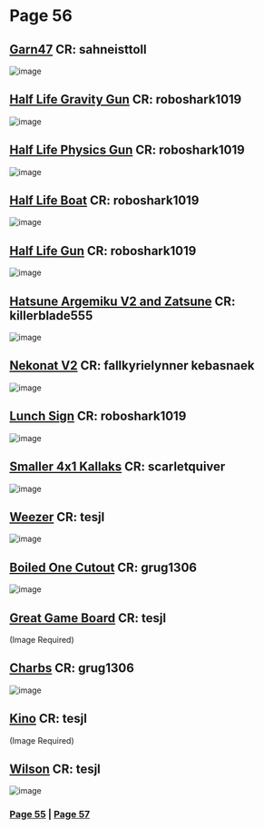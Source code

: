 # Page 56

## [Garn47](https://github.com/madrod228/voicesoftheprinter/raw/main/The%20Archive/Page%20056/Garn47.7z) CR: sahneisttoll
![image](https://github.com/madrod228/voicesoftheprinter/assets/9602000/ba4ed8d6-b62d-4692-86bd-9271f6aa4b77)
## [Half Life Gravity Gun](https://github.com/madrod228/voicesoftheprinter/raw/main/The%20Archive/Page%20056/GravityGun.7z) CR: roboshark1019
![image](https://github.com/madrod228/voicesoftheprinter/assets/9602000/042891cc-efcf-4a39-a3fd-2069b1cc6742)
## [Half Life Physics Gun](https://github.com/madrod228/voicesoftheprinter/raw/main/The%20Archive/Page%20056/physics_Gun.7z) CR: roboshark1019
![image](https://github.com/madrod228/voicesoftheprinter/assets/9602000/bfb20665-1694-45a5-aab4-77a1c954d7ef)
## [Half Life Boat](https://github.com/madrod228/voicesoftheprinter/raw/main/The%20Archive/Page%20056/HalfLife_Boat.7z) CR: roboshark1019
![image](https://github.com/madrod228/voicesoftheprinter/assets/9602000/8384d14f-3fa9-4e3d-9731-656d73dd112b)
## [Half Life Gun](https://github.com/madrod228/voicesoftheprinter/raw/main/The%20Archive/Page%20056/Halflife_Gun.7z) CR: roboshark1019
![image](https://github.com/madrod228/voicesoftheprinter/assets/9602000/a27d7089-a6eb-4e10-9c3f-5f64e05b5f8a)
## [Hatsune Argemiku V2 and Zatsune](https://github.com/madrod228/voicesoftheprinter/raw/main/The%20Archive/Page%20056/Hatsune_and_Zatsune_Argemiku.7z) CR: killerblade555
![image](https://github.com/madrod228/voicesoftheprinter/assets/9602000/61c9bea7-b981-4e52-9930-e4de27c5ce84)
## [Nekonat V2](https://github.com/madrod228/voicesoftheprinter/raw/main/The%20Archive/Page%20056/NekonatV2.7z) CR: fallkyrielynner kebasnaek
![image](https://github.com/madrod228/voicesoftheprinter/assets/9602000/444b9386-b2be-4812-a65c-99e4b5f70200)
## [Lunch Sign](https://github.com/madrod228/voicesoftheprinter/raw/main/The%20Archive/Page%20056/OPEN.7z) CR: roboshark1019
![image](https://github.com/madrod228/voicesoftheprinter/assets/9602000/4b415258-ef25-4079-b80c-376b491b0a41)
## [Smaller 4x1 Kallaks](https://github.com/madrod228/voicesoftheprinter/raw/main/The%20Archive/Page%20056/Scar_4x1_Kallaks.7z) CR: scarletquiver
![image](https://github.com/madrod228/voicesoftheprinter/assets/9602000/de46251c-ddac-4229-a049-dd3c6ce73286)
## [Weezer](https://github.com/madrod228/voicesoftheprinter/raw/main/The%20Archive/Page%20056/Weezer.7z) CR: tesjl
![image](https://github.com/madrod228/voicesoftheprinter/assets/9602000/53937687-934e-4af5-b29b-4b5347393e53)
## [Boiled One Cutout](https://github.com/madrod228/voicesoftheprinter/raw/main/The%20Archive/Page%20056/boiledOneCutout.7z) CR: grug1306
![image](https://github.com/madrod228/voicesoftheprinter/assets/9602000/3e959eb1-9fee-4b27-977e-08d787920612)
## [Great Game Board](https://github.com/madrod228/voicesoftheprinter/raw/main/The%20Archive/Page%20056/greatgameboard.7z) CR: tesjl
(Image Required)
## [Charbs](https://github.com/madrod228/voicesoftheprinter/raw/main/The%20Archive/Page%20056/handsomeIndividual.7z) CR: grug1306
![image](https://github.com/madrod228/voicesoftheprinter/assets/9602000/737e89f6-b4e1-4845-bc75-1f8e3745d831)
## [Kino](https://github.com/madrod228/voicesoftheprinter/raw/main/The%20Archive/Page%20056/kinoCOLOR.7z) CR: tesjl
(Image Required)
## [Wilson](https://github.com/madrod228/voicesoftheprinter/raw/main/The%20Archive/Page%20056/wilson.7z) CR: tesjl
![image](https://github.com/madrod228/voicesoftheprinter/assets/9602000/88a0e961-7cf8-4d19-ab04-7ef362f61d81)

### [Page 55](https://github.com/madrod228/voicesoftheprinter/blob/main/The%20Pages/Page%20055.md)  | [Page 57](https://github.com/madrod228/voicesoftheprinter/blob/main/The%20Pages/Page%20057.md)
